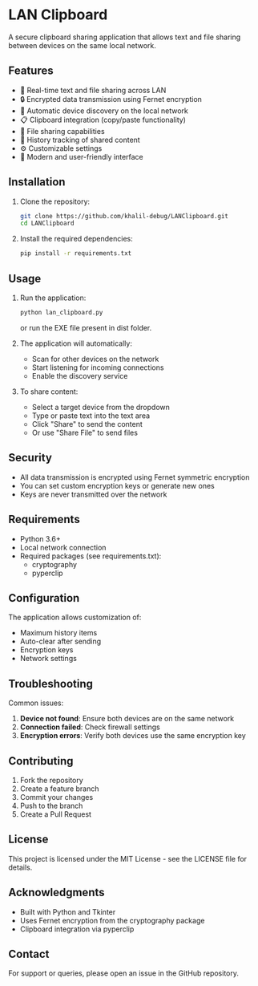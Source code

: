 # LAN Clipboard

A secure clipboard sharing application that allows text and file sharing between devices on the same local network.

## Features

- 🔄 Real-time text and file sharing across LAN
- 🔒 Encrypted data transmission using Fernet encryption
- 📱 Automatic device discovery on the local network
- 📋 Clipboard integration (copy/paste functionality)
- 📂 File sharing capabilities
- 📜 History tracking of shared content
- ⚙️ Customizable settings
- 🎨 Modern and user-friendly interface

## Installation

1. Clone the repository:

   ```bash
   git clone https://github.com/khalil-debug/LANClipboard.git
   cd LANClipboard
   ```

2. Install the required dependencies:

   ```bash
   pip install -r requirements.txt
   ```

## Usage

1. Run the application:

   ```bash
   python lan_clipboard.py
   ```

   or run the EXE file present in dist folder.

2. The application will automatically:
   - Scan for other devices on the network
   - Start listening for incoming connections
   - Enable the discovery service

3. To share content:
   - Select a target device from the dropdown
   - Type or paste text into the text area
   - Click "Share" to send the content
   - Or use "Share File" to send files

## Security

- All data transmission is encrypted using Fernet symmetric encryption
- You can set custom encryption keys or generate new ones
- Keys are never transmitted over the network

## Requirements

- Python 3.6+
- Local network connection
- Required packages (see requirements.txt):
  - cryptography
  - pyperclip

## Configuration

The application allows customization of:
- Maximum history items
- Auto-clear after sending
- Encryption keys
- Network settings

## Troubleshooting

Common issues:
1. **Device not found**: Ensure both devices are on the same network
2. **Connection failed**: Check firewall settings
3. **Encryption errors**: Verify both devices use the same encryption key

## Contributing

1. Fork the repository
2. Create a feature branch
3. Commit your changes
4. Push to the branch
5. Create a Pull Request

## License

This project is licensed under the MIT License - see the LICENSE file for details.

## Acknowledgments

- Built with Python and Tkinter
- Uses Fernet encryption from the cryptography package
- Clipboard integration via pyperclip

## Contact

For support or queries, please open an issue in the GitHub repository.
